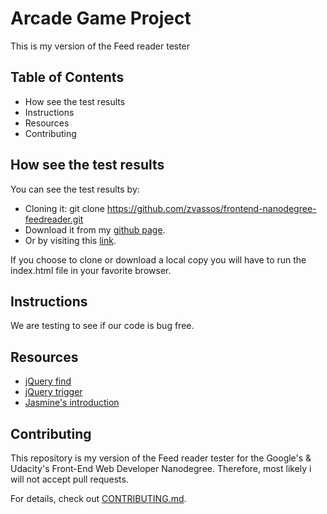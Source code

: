 # Arcade Game Project

This is my version of the Feed reader tester

## Table of Contents

* How see the test results
* Instructions
* Resources
* Contributing

## How see the test results

You can see the test results by:

* Cloning it: git clone https://github.com/zvassos/frontend-nanodegree-feedreader.git
* Download it from my [github page](https://github.com/zvassos/frontend-nanodegree-feedreader). 
* Or by visiting this [link](http://htmlpreview.github.io/?https://github.com/zvassos/frontend-nanodegree-feedreader/blob/master/index.html).

If you choose to clone or download a local copy you will have to run the index.html file in your favorite browser.

## Instructions

We are testing to see if our code is bug free.


## Resources

* [jQuery find](https://api.jquery.com/find/)
* [jQuery trigger](https://api.jquery.com/trigger/)
* [Jasmine's introduction](https://jasmine.github.io/2.0/introduction)

## Contributing

This repository is my version of the Feed reader tester for the Google's & Udacity's Front-End Web Developer Nanodegree. 
Therefore, most likely i will not accept pull requests.

For details, check out [CONTRIBUTING.md](CONTRIBUTING.md).
